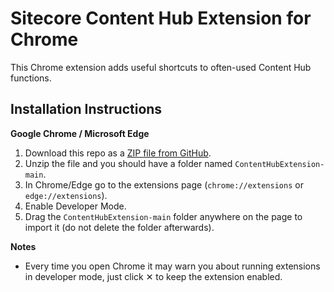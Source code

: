 # Sitecore Content Hub Extension for Chrome

This Chrome extension adds useful shortcuts to often-used Content Hub functions.

## Installation Instructions
**Google Chrome / Microsoft Edge** 
1. Download this repo as a [ZIP file from GitHub](https://github.com/ewerkman/ContentHubExtension/archive/main.zip).
1. Unzip the file and you should have a folder named `ContentHubExtension-main`.
1. In Chrome/Edge go to the extensions page (`chrome://extensions` or `edge://extensions`).
1. Enable Developer Mode.
1. Drag the `ContentHubExtension-main` folder anywhere on the page to import it (do not delete the folder afterwards).

**Notes**
* Every time you open Chrome it may warn you about running extensions in developer mode, just click &#10005; to keep the extension enabled.
